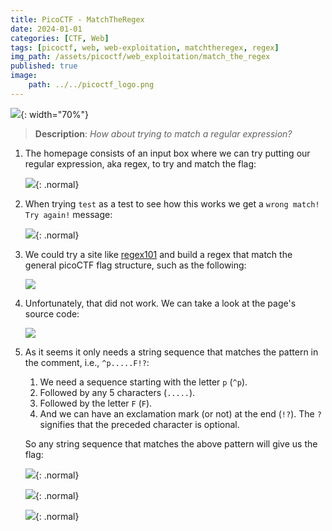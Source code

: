 ```yaml
---
title: PicoCTF - MatchTheRegex
date: 2024-01-01
categories: [CTF, Web]
tags: [picoctf, web, web-exploitation, matchtheregex, regex]
img_path: /assets/picoctf/web_exploitation/match_the_regex
published: true
image:
    path: ../../picoctf_logo.png
---
```


![](room_banner.png){: width="70%"}

> **Description**: _How about trying to match a regular expression?_

1. The homepage consists of an input box where we can try putting our regular expression, aka regex, to try and match the flag:

    ![](home.png){: .normal}

2. When trying `test` as a test to see how this works we get a `wrong match! Try again!` message:

    ![](home_test.png){: .normal}

3. We could try a site like [regex101](https://regex101.com/) and build a regex that match the general picoCTF flag structure, such as the following:

    ![](regex_101.png)

4. Unfortunately, that did not work. We can take a look at the page's source code:

    ![](source_code.png)

5. As it seems it only needs a string sequence that matches the pattern in the comment, i.e., `^p.....F!?`:
    1. We need a sequence starting with the letter `p` (`^p`).
    2. Followed by any 5 characters (`.....`).
    3. Followed by the letter `F` (`F`).
    4. And we can have an exclamation mark (or not) at the end (`!?`). The `?` signifies that the preceded character is optional.

    So any string sequence that matches the above pattern will give us the flag:

    ![](flag.png){: .normal}

    ![](flag1.png){: .normal}

    ![](flag2.png){: .normal}